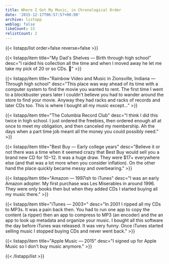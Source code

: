 ```yaml
---
title: Where I Got My Music, in Chronological Order
date: '2015-12-17T06:57:57+00:00'
archive: listapp
weblog: false
likeCount: 15
relistCount: 2
---
```



{{< listapp/list order=false reverse=false >}}

   {{< listapp/item title="My Dad's Shelves — Birth through high school"
      desc="I raided his collection all the time and when I moved away he let me take my pick of 20 or so CDs. 💯" >}}

   {{< listapp/item title="Rainbow Video and Music in Zionsville, Indiana — Through high school"
      desc="This place was way ahead of its time with a computer system to find the movie you wanted to rent. The first time I went to a blockbuster years later I couldn't believe you had to wander around the store to find your movie. Anyway they had racks and racks of records and later CDs too. This is where I bought all my music except..." >}}

   {{< listapp/item title="The Columbia Record Club"
      desc="I think I did this twice in high school. I just ordered the freebies, then ordered enough all at once to meet my obligation, and then canceled my membership. Ah the days when a part time job meant all the money you could possibly need." >}}

   {{< listapp/item title="Best Buy — Early college years"
      desc="Believe it or not there was a time when it seemed crazy that Best Buy would sell you a brand new CD for $10-$12. It was a huge draw. They were $17+ everywhere else (and that was a lot more when you consider inflation). On the other hand the place quickly became messy and overbearing." >}}

   {{< listapp/item title="Amazon — 1997ish to iTunes"
      desc="I was an early Amazon adopter. My first purchase was Les Miserables in around 1996. They were only books then but when they added CDs I started buying all my music there." >}}

   {{< listapp/item title="iTunes — 2003+"
      desc="In 2001 I ripped all my CDs to MP3s. It was a pain back then. You had to run one app to copy the content (a ripper) then an app to compress to MP3 (an encoder) and the an app to look up metadata and organize your music. I bought all this software the day before iTunes was released. It was very funny. Once iTunes started selling music I stopped buying CDs and never went back." >}}

   {{< listapp/item title="Apple Music — 2015"
      desc="I signed up for Apple Music so I don't buy music anymore." >}}

{{< /listapp/list >}}

